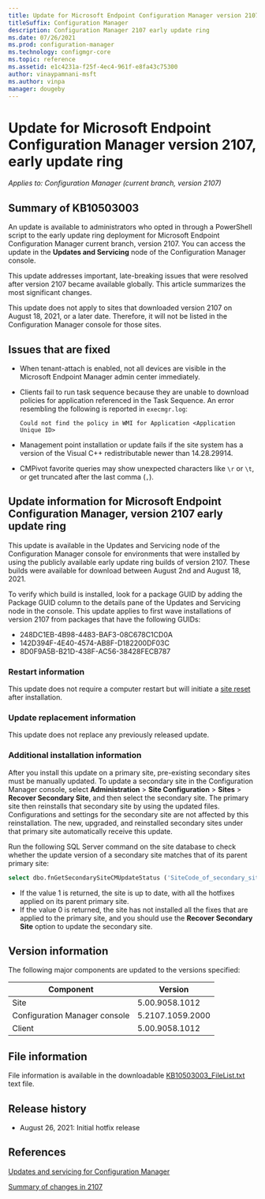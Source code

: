 ```yaml
---
title: Update for Microsoft Endpoint Configuration Manager version 2107, early update ring
titleSuffix: Configuration Manager
description: Configuration Manager 2107 early update ring
ms.date: 07/26/2021
ms.prod: configuration-manager
ms.technology: configmgr-core
ms.topic: reference
ms.assetid: e1c4231a-f25f-4ec4-961f-e8fa43c75300
author: vinaypamnani-msft
ms.author: vinpa
manager: dougeby
---
```


# Update for Microsoft Endpoint Configuration Manager version 2107, early update ring

*Applies to: Configuration Manager (current branch, version 2107)*

## Summary of KB10503003

An update is available to administrators who opted in through a PowerShell script to the early update ring deployment for Microsoft Endpoint Configuration Manager current branch, version 2107. You can access the update in the **Updates and Servicing** node of the Configuration Manager console.

This update addresses important, late-breaking issues that were resolved after version 2107 became available globally. This article summarizes the most significant changes.

<!-- TEMPLATE: Change the date below to the slow ring release date -->
This update does not apply to sites that downloaded version 2107 on August 18, 2021, or a later date. Therefore, it will not be listed in the Configuration Manager console for those sites.

## Issues that are fixed

<!-- 10176285 -->
- When tenant-attach is enabled, not all devices are visible in the Microsoft Endpoint Manager admin center immediately.

<!-- 10506770 -->
- Clients fail to run task sequence because they are unable to download policies for application referenced in the Task Sequence. An error resembling the following is reported in `execmgr.log`:
  
  ```text
  Could not find the policy in WMI for Application <Application Unique ID>
  ```

<!-- 10518360 -->
- Management point installation or update fails if the site system has a version of the Visual C++ redistributable newer than 14.28.29914.

<!-- 10517223 -->
- CMPivot favorite queries may show unexpected characters like `\r` or `\t`, or get truncated after the last comma (`,`).

## Update information for Microsoft Endpoint Configuration Manager, version 2107 early update ring

<!-- TEMPLATE: The two dates below = when fast ring was first released and when slow ring made available -->
This update is available in the Updates and Servicing node of the Configuration Manager console for environments that were installed by using the publicly available early update ring builds of version 2107. These builds were available for download between August 2nd and August 18, 2021.

To verify which build is installed, look for a package GUID by adding the Package GUID column to the details pane of the Updates and Servicing node in the console. This update applies to first wave installations of version 2107 from packages that have the following GUIDs:

<!-- TEMPLATE: QianDong Ni (qiani) will provide the relevant package GUIDs -->
- 248DC1EB-4B98-4483-BAF3-08C678C1CD0A
- 142D394F-4E40-4574-AB8F-D182200DF03C
- 8D0F9A5B-B21D-438F-AC56-38428FECB787

### Restart information

<!-- TEMPLATE: Check with qiani before release as the site reset requirement will go away at some point -->
This update does not require a computer restart but will initiate a [site reset](../../core/servers/manage/modify-your-infrastructure.md#bkmk_reset) after installation.

### Update replacement information

This update does not replace any previously released update.

### Additional installation information

After you install this update on a primary site, pre-existing secondary sites must be manually updated. To update a secondary site in the Configuration Manager console, select **Administration** > **Site Configuration** > **Sites** >  **Recover Secondary Site**, and then select the secondary site. The primary site then reinstalls that secondary site by using the updated files. Configurations and settings for the secondary site are not affected by this reinstallation. The new, upgraded, and reinstalled secondary sites under that primary site automatically receive this update.

Run the following SQL Server command on the site database to check whether the update version of a secondary site matches that of its parent primary site:

```sql
select dbo.fnGetSecondarySiteCMUpdateStatus ('SiteCode_of_secondary_site')
```

- If the value 1 is returned, the site is up to date, with all the hotfixes applied on its parent primary site.
- If the value 0 is returned, the site has not installed all the fixes that are applied to the primary site, and you should use the **Recover Secondary Site** option to update the secondary site.

## Version information

<!-- TEMPLATE: Qiani will provide the component version information and the file table AKA link. -->
The following major components are updated to the versions specified:

| Component                     | Version          |
|-------------------------------|------------------|
| Site                          | 5.00.9058.1012   |
| Configuration Manager console | 5.2107.1059.2000 |
| Client                        | 5.00.9058.1012   |

## File information

File information is available in the downloadable [KB10503003_FileList.txt](https://aka.ms/KB10503003_FileList) text file.

## Release history

- August 26, 2021: Initial hotfix release

## References

[Updates and servicing for Configuration Manager](../../core/servers/manage/updates.md)

[Summary of changes in 2107](../../hotfix/2107/10096997.md)

